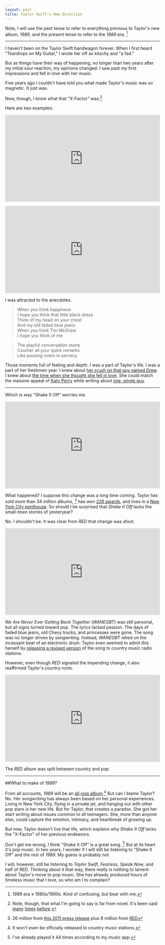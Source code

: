 ```yaml
---
layout: post
title: Taylor Swift's New Direction
---
```


Note, I will use the past tense to refer to everything previous to Taylor's new album, *1989*, and the present tense to refer to the *1989* era. [^1]

<hr>

I haven't been on the Taylor Swift bandwagon forever. When I first heard "Teardrops on My Guitar," I wrote her off as kitschy and "a fad."

But as things have their way of happening, no longer than two years after my initial sour reaction, my opinions changed. I saw past my first impressions and fell in love with her music.

Five years ago I couldn't have told you what made Taylor's music was so magnetic. It just was.

Now, though, I know what that "X-Factor" was.[^2]

Here are two examples:

<p><style>.embed-container { position: relative; padding-bottom: 56.25%; height: 0; overflow: hidden; max-width: 100%; height: auto; } .embed-container iframe, .embed-container object, .embed-container embed { position: absolute; top: 0; left: 0; width: 100%; height: 100%; }</style><div class='embed-container'><iframe src='http://www.youtube.com/embed/GkD20ajVxnY?start=63&amp;end=83' frameborder='0' allowfullscreen></iframe></div></p>
<p><style>.embed-container { position: relative; padding-bottom: 56.25%; height: 0; overflow: hidden; max-width: 100%; height: auto; } .embed-container iframe, .embed-container object, .embed-container embed { position: absolute; top: 0; left: 0; width: 100%; height: 100%; }</style><div class='embed-container'><iframe src='http://www.youtube.com/embed/QSMOcaZlMUI?start=46&amp;end=70' frameborder='0' allowfullscreen></iframe></div></p>

I was attracted to the anecdotes.

>When you think happiness <br>
>I hope you think that little black dress <br>
>Think of my head on your chest <br>
>And my old faded blue jeans <br>
>When you think Tim McGraw <br>
>I hope you think of me

>The playful conversation starts <br>
>Counter all your quick remarks <br>
>Like passing notes in secrecy

Those moments full of feeling and depth. *I* was a part of Taylor's life. I was a part of her freshmen year. I knew about [her crush on that guy named Drew][freshman crush]. I knew about [the time when she thought she fell in love][fifteen song]. She could match the massive appeal of [Katy Perry](https://www.youtube.com/watch?v=F57P9C4SAW4) while writing about [one, single guy](https://www.youtube.com/watch?v=Y28pUGkk9vc).

<hr>

Which is way "Shake It Off" worries me.

<style>.embed-container { position: relative; padding-bottom: 56.25%; height: 0; overflow: hidden; max-width: 100%; height: auto; } .embed-container iframe, .embed-container object, .embed-container embed { position: absolute; top: 0; left: 0; width: 100%; height: 100%; }</style><div class='embed-container'><iframe src='http://www.youtube.com/embed/nfWlot6h_JM?start=16&amp;end=40' frameborder='0' allowfullscreen></iframe></div>

What happened? I suppose this change was a long time coming. Taylor has sold more than 34 million albums, [^3] has won [*226* awards][Taylor Swift awards list], and lives in a [New York City penthouse][]. So should I be surprised that *Shake It Off* lacks the small-town stories of yesteryear?

No. I shouldn't be. It was clear from *RED* that change was afoot.

<style>.embed-container { position: relative; padding-bottom: 56.25%; height: 0; overflow: hidden; max-width: 100%; height: auto; } .embed-container iframe, .embed-container object, .embed-container embed { position: absolute; top: 0; left: 0; width: 100%; height: 100%; }</style><div class='embed-container'><iframe src='http://www.youtube.com/embed/WA4iX5D9Z64?start=21&amp;end=40' frameborder='0' allowfullscreen></iframe></div>

*We Are Never Ever Getting Back Together* (*WANEGBT*) was still personal, but all signs turned toward pop. The lyrics lacked passion. The days of faded blue jeans, old Chevy trucks, and princesses were gone. The song was no longer driven by songwriting. Instead, *WANEGBT* relied on the incessant beat of an electronic drum. Taylor even seemed to admit this herself by [releasing a revised version][WANEGBT country version] of the song to country music radio stations.

However, even though *RED* signaled the impending change, it also reaffirmed Taylor's country roots.

<style>.embed-container { position: relative; padding-bottom: 56.25%; height: 0; overflow: hidden; max-width: 100%; height: auto; } .embed-container iframe, .embed-container object, .embed-container embed { position: absolute; top: 0; left: 0; width: 100%; height: 100%; }</style><div class='embed-container'><iframe src='http://www.youtube.com/embed/cMPEd8m79Hw?start=30&amp;end=96' frameborder='0' allowfullscreen></iframe></div>

The *RED* album was split between country and pop.

<hr>

##What to make of *1989*?

From all accounts, *1989* will be an [all-pop album][1989 all pop].[^4] But can I blame Taylor? No. Her songwriting has always been based on her personal experiences. Living in New York City, flying in a private jet, and hanging out with other pop stars *is* her new life. But for Taylor, that creates a paradox. She got her start writing about issues common to all teenagers. She, more than anyone else, could capture the emotion, intimacy, and heartbreak of growing up.

But now, Taylor doesn't live that life, which explains why *Shake It Off* lacks the "X-Factor" of her previous endeavors.

Don't get me wrong, I think "Shake It Off" is a great song. [^5] But at its heart it's pop music. In two years, I wonder if I will still be listening to "Shake It Off" and the rest of *1989*. My guess is probably not.

I will, however, still be listening to *Taylor Swift*, *Fearless*, *Speak Now*, and half of *RED*. Thinking about it that way, there really is nothing to lament about Taylor's move to pop music. She has already produced hours of timeless music that I love, so who am I to complain?


[^1]: *1989* era ≠ 1980s/1990s. Kind of confusing, but bear with me.

[^2]: Note, though, that what I'm going to say is far from novel. It's been said [many][] [times][] [before][].

[^3]: 26 million from [this 2011 press release][Big Machine press release] plus 8 million from [RED][RED album sales]

[^4]: It won't even be officially released to country music stations.

[^5]: I've already played it 44 times according to my music app.

[many]: http://oneweekoneband.tumblr.com/post/56894134244/tim-mcgraw-taylor-swift-i-spent-my

[times]: http://www.nytimes.com/2008/11/09/arts/music/09cara.html

[before]: http://www.nytimes.com/2009/08/29/arts/music/29swift.html

[freshman crush]: www.youtube.com/watch?v=xKCek6_dB0M

[fifteen song]: https://www.youtube.com/watch?v=Pb-K2tXWK4w

[Big Machine press release]: http://www.prnewswire.com/news-releases/taylor-swift-tops-20-million-in-record-sales-118987324.html

[RED album sales]: http://en.wikipedia.org/wiki/Red_(Taylor_Swift_album)

[Taylor Swift awards list]: http://en.wikipedia.org/wiki/List_of_awards_and_nominations_received_by_Taylor_Swift

[New York City penthouse]: http://en.wikipedia.org/wiki/Taylor_Swift#Wealth

[WANEGBT country version]: https://www.youtube.com/watch?v=GY8P2YPiDrc

[1989 all pop]: http://radio.com/2014/08/25/taylor-swift-leaves-country-radio-behind-for-mass-appeal-pop/
